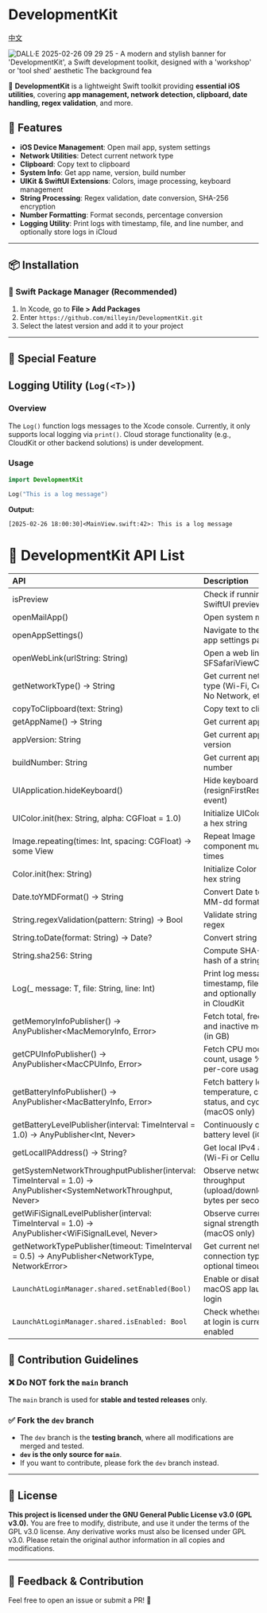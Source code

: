 # DevelopmentKit

[中文](README_cn.md)

![DALL·E 2025-02-26 09 29 25 - A modern and stylish banner for 'DevelopmentKit', a Swift development toolkit, designed with a 'workshop' or 'tool shed' aesthetic  The background fea](https://github.com/user-attachments/assets/62d9975b-9187-4af9-8df6-edca1a4963ec)

🚀 **DevelopmentKit** is a lightweight Swift toolkit providing **essential iOS utilities**, covering **app management, network detection, clipboard, date handling, regex validation**, and more.

## 📌 Features

- **iOS Device Management**: Open mail app, system settings
- **Network Utilities**: Detect current network type
- **Clipboard**: Copy text to clipboard
- **System Info**: Get app name, version, build number
- **UIKit & SwiftUI Extensions**: Colors, image processing, keyboard management
- **String Processing**: Regex validation, date conversion, SHA-256 encryption
- **Number Formatting**: Format seconds, percentage conversion
- **Logging Utility**: Print logs with timestamp, file, and line number, and optionally store logs in iCloud

---

## 📦 Installation

### 🔹 Swift Package Manager (Recommended)

1. In Xcode, go to **File > Add Packages**
2. Enter `https://github.com/milleyin/DevelopmentKit.git`
3. Select the latest version and add it to your project

---

## 🎉 Special Feature

## Logging Utility (`Log(<T>)`)

### Overview

The `Log()` function logs messages to the Xcode console. Currently, it only supports local logging via `print()`. Cloud storage functionality (e.g., CloudKit or other backend solutions) is under development.

### Usage

```swift
import DevelopmentKit

Log("This is a log message")
```

**Output:**

```
[2025-02-26 18:00:30]<MainView.swift:42>: This is a log message
```



# 📜 DevelopmentKit API List

| API                                                                                                                              | Description                                                                      |
|:---------------------------------------------------------------------------------------------------------------------------------|:---------------------------------------------------------------------------------|
| isPreview                                                                                                         | Check if running in SwiftUI preview mode                                         |
| openMailApp()                                                                                                     | Open system mail app                                                             |
| openAppSettings()                                                                                                 | Navigate to the current app settings page                                        |
| openWebLink(urlString: String)                                                                                    | Open a web link using SFSafariViewController                                     |
| getNetworkType() -> String                                                                                        | Get current network type (Wi-Fi, Cellular, No Network, etc.)                     |
| copyToClipboard(text: String)                                                                                     | Copy text to clipboard                                                           |
| getAppName() -> String                                                                                            | Get current app name                                                             |
| appVersion: String                                                                                                | Get current app version                                                          |
| buildNumber: String                                                                                               | Get current app build number                                                     |
| UIApplication.hideKeyboard()                                                                                                     | Hide keyboard (resignFirstResponder event)                                       |
| UIColor.init(hex: String, alpha: CGFloat = 1.0)                                                                                  | Initialize UIColor using a hex string                                            |
| Image.repeating(times: Int, spacing: CGFloat) -> some View                                                                       | Repeat Image component multiple times                                            |
| Color.init(hex: String)                                                                                                          | Initialize Color using a hex string                                              |
| Date.toYMDFormat() -> String                                                                                                     | Convert Date to yyyy-MM-dd format string                                         |
| String.regexValidation(pattern: String) -> Bool                                                                                  | Validate string using regex                                                      |
| String.toDate(format: String) -> Date?                                                                                           | Convert string to Date                                                           |
| String.sha256: String                                                                                                            | Compute SHA-256 hash of a string                                                 |
| Log<T>(_ message: T, file: String, line: Int)                                                                                    | Print log message with timestamp, file name, and optionally store it in CloudKit |
| getMemoryInfoPublisher() -> AnyPublisher<MacMemoryInfo, Error>                                                           | Fetch total, free, used, and inactive memory (in GB)                             |
| getCPUInfoPublisher() -> AnyPublisher<MacCPUInfo, Error>                                                                 | Fetch CPU model, core count, usage %, and per-core usage                         |
| getBatteryInfoPublisher() -> AnyPublisher<MacBatteryInfo, Error>                                                         | Fetch battery level, temperature, charging status, and cycle count (macOS only)  |
| getBatteryLevelPublisher(interval: TimeInterval = 1.0) -> AnyPublisher<Int, Never>                                | Continuously observe battery level (iOS only)                                    |
| getLocalIPAddress() -> String?                                                                                    | Get local IPv4 address (Wi-Fi or Cellular)                                       |
| getSystemNetworkThroughputPublisher(interval: TimeInterval = 1.0) -> AnyPublisher<SystemNetworkThroughput, Never> | Observe network throughput (upload/download bytes per second)                    |
| getWiFiSignalLevelPublisher(interval: TimeInterval = 1.0) -> AnyPublisher<WiFiSignalLevel, Never>                 | Observe current Wi-Fi signal strength level (macOS only)                         |
| getNetworkTypePublisher(timeout: TimeInterval = 0.5) -> AnyPublisher<NetworkType, NetworkError>                   | Get current network connection type with optional timeout                        |
| `LaunchAtLoginManager.shared.setEnabled(Bool)` | Enable or disable macOS app launch at login |
| `LaunchAtLoginManager.shared.isEnabled: Bool` | Check whether launch at login is currently enabled |

## 🚀 Contribution Guidelines

### ❌ Do NOT fork the `main` branch
The `main` branch is used for **stable and tested releases** only.

### ✅ Fork the `dev` branch
- The `dev` branch is the **testing branch**, where all modifications are merged and tested.
- **`dev` is the only source for `main`**.
- If you want to contribute, please fork the `dev` branch instead.

---

## 📄 License

**This project is licensed under the GNU General Public License v3.0 (GPL v3.0).**
You are free to modify, distribute, and use it under the terms of the GPL v3.0 license.
Any derivative works must also be licensed under GPL v3.0. Please retain the original author information in all copies and modifications.

---

## 💬 Feedback & Contribution

Feel free to open an issue or submit a PR! 🙌
